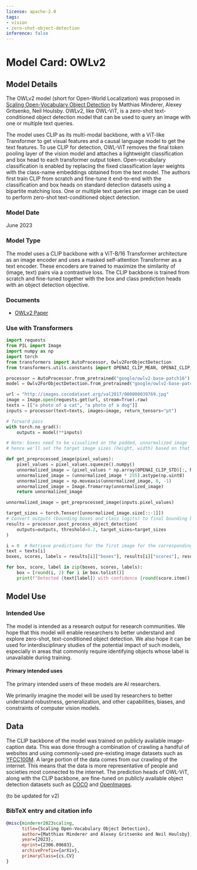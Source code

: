 ```yaml
---
license: apache-2.0
tags:
- vision
- zero-shot-object-detection
inference: false
---
```


# Model Card: OWLv2

## Model Details

The OWLv2 model (short for Open-World Localization) was proposed in [Scaling Open-Vocabulary Object Detection](https://arxiv.org/abs/2306.09683) by Matthias Minderer, Alexey Gritsenko, Neil Houlsby. OWLv2, like OWL-ViT, is a zero-shot text-conditioned object detection model that can be used to query an image with one or multiple text queries.  

The model uses CLIP as its multi-modal backbone, with a ViT-like Transformer to get visual features and a causal language model to get the text features. To use CLIP for detection, OWL-ViT removes the final token pooling layer of the vision model and attaches a lightweight classification and box head to each transformer output token. Open-vocabulary classification is enabled by replacing the fixed classification layer weights with the class-name embeddings obtained from the text model. The authors first train CLIP from scratch and fine-tune it end-to-end with the classification and box heads on standard detection datasets using a bipartite matching loss. One or multiple text queries per image can be used to perform zero-shot text-conditioned object detection. 


### Model Date

June 2023

### Model Type

The model uses a CLIP backbone with a ViT-B/16 Transformer architecture as an image encoder and uses a masked self-attention Transformer as a text encoder. These encoders are trained to maximize the similarity of (image, text) pairs via a contrastive loss. The CLIP backbone is trained from scratch and fine-tuned together with the box and class prediction heads with an object detection objective.


### Documents

- [OWLv2 Paper](https://arxiv.org/abs/2306.09683)


### Use with Transformers

```python
import requests
from PIL import Image
import numpy as np
import torch
from transformers import AutoProcessor, Owlv2ForObjectDetection
from transformers.utils.constants import OPENAI_CLIP_MEAN, OPENAI_CLIP_STD

processor = AutoProcessor.from_pretrained("google/owlv2-base-patch16")
model = Owlv2ForObjectDetection.from_pretrained("google/owlv2-base-patch16")

url = "http://images.cocodataset.org/val2017/000000039769.jpg"
image = Image.open(requests.get(url, stream=True).raw)
texts = [["a photo of a cat", "a photo of a dog"]]
inputs = processor(text=texts, images=image, return_tensors="pt")

# forward pass
with torch.no_grad():
    outputs = model(**inputs)

# Note: boxes need to be visualized on the padded, unnormalized image
# hence we'll set the target image sizes (height, width) based on that

def get_preprocessed_image(pixel_values):
    pixel_values = pixel_values.squeeze().numpy()
    unnormalized_image = (pixel_values * np.array(OPENAI_CLIP_STD)[:, None, None]) + np.array(OPENAI_CLIP_MEAN)[:, None, None]
    unnormalized_image = (unnormalized_image * 255).astype(np.uint8)
    unnormalized_image = np.moveaxis(unnormalized_image, 0, -1)
    unnormalized_image = Image.fromarray(unnormalized_image)
    return unnormalized_image

unnormalized_image = get_preprocessed_image(inputs.pixel_values)

target_sizes = torch.Tensor([unnormalized_image.size[::-1]])
# Convert outputs (bounding boxes and class logits) to final bounding boxes and scores
results = processor.post_process_object_detection(
    outputs=outputs, threshold=0.2, target_sizes=target_sizes
)

i = 0  # Retrieve predictions for the first image for the corresponding text queries
text = texts[i]
boxes, scores, labels = results[i]["boxes"], results[i]["scores"], results[i]["labels"]

for box, score, label in zip(boxes, scores, labels):
    box = [round(i, 2) for i in box.tolist()]
    print(f"Detected {text[label]} with confidence {round(score.item(), 3)} at location {box}")
```


## Model Use

### Intended Use

The model is intended as a research output for research communities. We hope that this model will enable researchers to better understand and explore zero-shot, text-conditioned object detection. We also hope it can be used for interdisciplinary studies of the potential impact of such models, especially in areas that commonly require identifying objects whose label is unavailable during training.

#### Primary intended uses

The primary intended users of these models are AI researchers.

We primarily imagine the model will be used by researchers to better understand robustness, generalization, and other capabilities, biases, and constraints of computer vision models.

## Data

The CLIP backbone of the model was trained on publicly available image-caption data. This was done through a combination of crawling a handful of websites and using commonly-used pre-existing image datasets such as [YFCC100M](http://projects.dfki.uni-kl.de/yfcc100m/). A large portion of the data comes from our crawling of the internet. This means that the data is more representative of people and societies most connected to the internet. The prediction heads of OWL-ViT, along with the CLIP backbone, are fine-tuned on publicly available object detection datasets such as [COCO](https://cocodataset.org/#home) and [OpenImages](https://storage.googleapis.com/openimages/web/index.html).

(to be updated for v2)

### BibTeX entry and citation info

```bibtex
@misc{minderer2023scaling,
      title={Scaling Open-Vocabulary Object Detection}, 
      author={Matthias Minderer and Alexey Gritsenko and Neil Houlsby},
      year={2023},
      eprint={2306.09683},
      archivePrefix={arXiv},
      primaryClass={cs.CV}
}
```